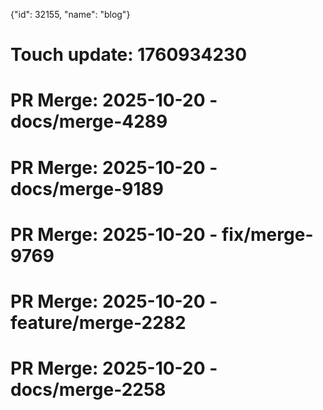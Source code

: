 {"id": 32155, "name": "blog"}

# Touch update: 1760934230

# PR Merge: 2025-10-20 - docs/merge-4289

# PR Merge: 2025-10-20 - docs/merge-9189

# PR Merge: 2025-10-20 - fix/merge-9769

# PR Merge: 2025-10-20 - feature/merge-2282

# PR Merge: 2025-10-20 - docs/merge-2258
